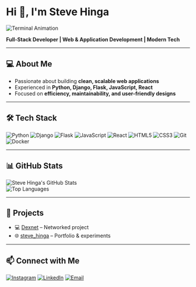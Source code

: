 # Hi 👋, I'm Steve Hinga  
![Terminal Animation](https://media.tenor.com/images/XXXXXXX/tenor.gif)

**Full-Stack Developer | Web & Application Development | Modern Tech**

---

## 💻 About Me
- Passionate about building **clean, scalable web applications**  
- Experienced in **Python, Django, Flask, JavaScript, React**  
- Focused on **efficiency, maintainability, and user-friendly designs**

---

## 🛠️ Tech Stack
![Python](https://img.shields.io/badge/Python-3776AB?style=for-the-badge&logo=python&logoColor=white) 
![Django](https://img.shields.io/badge/Django-092E20?style=for-the-badge&logo=django&logoColor=white) 
![Flask](https://img.shields.io/badge/Flask-000000?style=for-the-badge&logo=flask&logoColor=white) 
![JavaScript](https://img.shields.io/badge/JavaScript-F7DF1E?style=for-the-badge&logo=javascript&logoColor=black) 
![React](https://img.shields.io/badge/React-61DAFB?style=for-the-badge&logo=react&logoColor=black) 
![HTML5](https://img.shields.io/badge/HTML5-E34F26?style=for-the-badge&logo=html5&logoColor=white) 
![CSS3](https://img.shields.io/badge/CSS3-1572B6?style=for-the-badge&logo=css3&logoColor=white) 
![Git](https://img.shields.io/badge/Git-F05032?style=for-the-badge&logo=git&logoColor=white) 
![Docker](https://img.shields.io/badge/Docker-2496ED?style=for-the-badge&logo=docker&logoColor=white)

---

## 📊 GitHub Stats
![Steve Hinga's GitHub Stats](https://github-readme-stats.vercel.app/api?username=stevehinga&show_icons=true&theme=dracula&hide_border=true)  
![Top Languages](https://github-readme-stats.vercel.app/api/top-langs/?username=stevehinga&layout=compact&theme=dracula&hide_border=true)

---

## 🚀 Projects
- 💻 [Dexnet](https://github.com/stevehinga/Dexnet) – Networked project  
- 🌐 [steve_hinga](https://github.com/stevehinga/steve_hinga) – Portfolio & experiments  

---

## 📫 Connect with Me
[![Instagram](https://img.shields.io/badge/Instagram-E4405F?style=for-the-badge&logo=instagram&logoColor=white)](https://www.instagram.com/kamaaslife?igsh=eHcxc3M2YXZiODRp)
[![LinkedIn](https://img.shields.io/badge/LinkedIn-0A66C2?style=for-the-badge&logo=linkedin&logoColor=white)](https://www.linkedin.com/in/stevehinga)
[![Email](https://img.shields.io/badge/Email-D14836?style=for-the-badge&logo=gmail&logoColor=white)](mailto:youremail@example.com)
